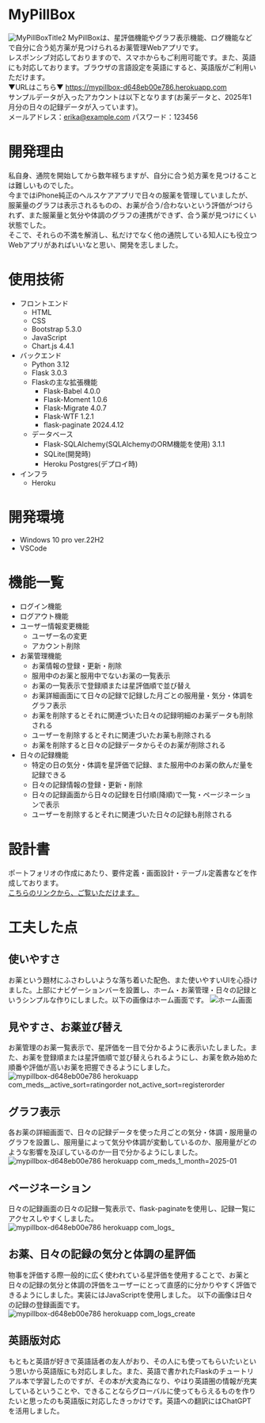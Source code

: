 # MyPillBox
![MyPillBoxTitle2](https://github.com/user-attachments/assets/801c3e25-1193-42f5-a7f2-c9a9f5f0f322)
MyPillBoxは、星評価機能やグラフ表示機能、ログ機能などで自分に合う処方薬が見つけられるお薬管理Webアプリです。<br>
レスポンシブ対応しておりますので、スマホからもご利用可能です。また、英語にも対応しております。ブラウザの言語設定を英語にすると、英語版がご利用いただけます。<br>
▼URLはこちら▼ https://mypillbox-d648eb00e786.herokuapp.com<br>
サンプルデータが入ったアカウントは以下となります(お薬データと、2025年1月分の日々の記録データが入っています)。<br>
メールアドレス：erika@example.com パスワード：123456
# 開発理由
私自身、通院を開始してから数年経ちますが、自分に合う処方薬を見つけることは難しいものでした。<br>
今まではiPhone純正のヘルスケアアプリで日々の服薬を管理していましたが、服薬量のグラフは表示されるものの、お薬が合う/合わないという評価がつけられず、また服薬量と気分や体調のグラフの連携ができず、合う薬が見つけにくい状態でした。<br>
そこで、それらの不満を解消し、私だけでなく他の通院している知人にも役立つWebアプリがあればいいなと思い、開発を志しました。
# 使用技術
- フロントエンド
  - HTML
  - CSS
  - Bootstrap 5.3.0
  - JavaScript
  - Chart.js 4.4.1
- バックエンド
  - Python 3.12
  - Flask 3.0.3
  - Flaskの主な拡張機能
    - Flask-Babel 4.0.0
    - Flask-Moment 1.0.6
    - Flask-Migrate 4.0.7
    - Flask-WTF 1.2.1
    - flask-paginate 2024.4.12
  - データベース
    - Flask-SQLAlchemy(SQLAlchemyのORM機能を使用) 3.1.1
    - SQLite(開発時)
    - Heroku Postgres(デプロイ時)
- インフラ
  - Heroku
# 開発環境
- Windows 10 pro ver.22H2
- VSCode
# 機能一覧
- ログイン機能
- ログアウト機能
- ユーザー情報変更機能
  - ユーザー名の変更
  - アカウント削除
- お薬管理機能
  - お薬情報の登録・更新・削除
  - 服用中のお薬と服用中でないお薬の一覧表示
  - お薬の一覧表示で登録順または星評価順で並び替え
  - お薬詳細画面にて日々の記録で記録した月ごとの服用量・気分・体調をグラフ表示
  - お薬を削除するとそれに関連づいた日々の記録明細のお薬データも削除される
  - ユーザーを削除するとそれに関連づいたお薬も削除される
  - お薬を削除すると日々の記録データからそのお薬が削除される
- 日々の記録機能
  - 特定の日の気分・体調を星評価で記録、また服用中のお薬の飲んだ量を記録できる
  - 日々の記録情報の登録・更新・削除
  - 日々の記録画面から日々の記録を日付順(降順)で一覧・ページネーションで表示
  - ユーザーを削除するとそれに関連づいた日々の記録も削除される
# 設計書
ポートフォリオの作成にあたり、要件定義・画面設計・テーブル定義書などを作成しております。<br/>
[こちらのリンクから、ご覧いただけます。](https://github.com/Erika0701momo/MyPillBox/tree/master/docs)
# 工夫した点
## 使いやすさ
お薬という題材にふさわしいような落ち着いた配色、また使いやすいUIを心掛けました。上部にナビゲーションバーを設置し、ホーム・お薬管理・日々の記録というシンプルな作りにしました。以下の画像はホーム画面です。
![ホーム画面](https://github.com/user-attachments/assets/9836dc56-307e-49eb-9518-512bb61535de)
## 見やすさ、お薬並び替え
お薬管理のお薬一覧表示で、星評価を一目で分かるように表示いたしました。また、お薬を登録順または星評価順で並び替えられるようにし、お薬を飲み始めた順番や評価が高いお薬を把握できるようにしました。
![mypillbox-d648eb00e786 herokuapp com_meds__active_sort=ratingorder not_active_sort=registerorder](https://github.com/user-attachments/assets/703bad45-b437-4768-a28c-ce07a8a51b82)
## グラフ表示
各お薬の詳細画面で、日々の記録データを使った月ごとの気分・体調・服用量のグラフを設置し、服用量によって気分や体調が変動しているのか、服用量がどのような影響を及ぼしているのか一目で分かるようにしました。
![mypillbox-d648eb00e786 herokuapp com_meds_1_month=2025-01](https://github.com/user-attachments/assets/7e614609-e287-4c23-9005-a88aea7af07d)
## ページネーション
日々の記録画面の日々の記録一覧表示で、flask-paginateを使用し、記録一覧にアクセスしやすくしました。
![mypillbox-d648eb00e786 herokuapp com_logs_](https://github.com/user-attachments/assets/66b78912-8d0d-4f1b-b10a-6a88c99661b5)
## お薬、日々の記録の気分と体調の星評価
物事を評価する際一般的に広く使われている星評価を使用することで、お薬と日々の記録の気分と体調の評価をユーザーにとって直感的に分かりやすく評価できるようにしました。実装にはJavaScriptを使用しました。
以下の画像は日々の記録の登録画面です。
![mypillbox-d648eb00e786 herokuapp com_logs_create](https://github.com/user-attachments/assets/dc21c9b7-b7a9-48ef-af7a-1ad5fe4767cf)
## 英語版対応
もともと英語が好きで英語話者の友人がおり、その人にも使ってもらいたいという思いから英語版にも対応しました。また、英語で書かれたFlaskのチュートリアル本で学習したのですが、その本が大変為になり、やはり英語圏の情報が充実しているということや、できることならグローバルに使ってもらえるものを作りたいと思ったのも英語版に対応したきっかけです。英語への翻訳にはChatGPTを活用しました。








